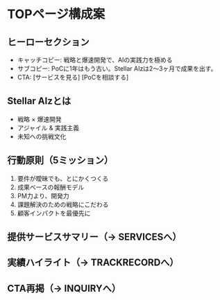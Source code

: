 # TOPページ構成案

## ヒーローセクション
- キャッチコピー: 戦略と爆速開発で、AIの実践力を極める
- サブコピー: PoCに1年はもう古い。Stellar AIzは2〜3ヶ月で成果を出す。
- CTA: [サービスを見る] [PoCを相談する]

## Stellar AIzとは
- 戦略 × 爆速開発
- アジャイル & 実践主義
- 未知への挑戦文化

## 行動原則（5ミッション）
1. 要件が曖昧でも、とにかくつくる
2. 成果ベースの報酬モデル
3. PM力より、開発力
4. 課題解決のための戦略にこだわる
5. 顧客インパクトを最優先に

## 提供サービスサマリー（→ SERVICESへ）
## 実績ハイライト（→ TRACKRECORDへ）
## CTA再掲（→ INQUIRYへ）